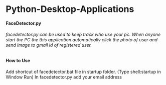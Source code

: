 # Python-Desktop-Applications
 #### FaceDetector.py
 ###### facedetector.py can be used to keep track who use your pc.  When anyone start the PC the this application automatically click the photo of user and send image to gmail id    of registered user.
 #### How to Use
   Add shortcut of facedetector.bat file in startup folder. (Type shell:startup in Window Run)
   In facedetector.py add your email address
